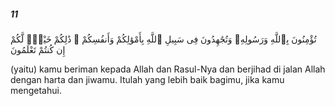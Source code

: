 ##### 11

<span class="ayah">تُؤْمِنُونَ بِٱللَّهِ وَرَسُولِهِۦ وَتُجَٰهِدُونَ فِى سَبِيلِ ٱللَّهِ بِأَمْوَٰلِكُمْ وَأَنفُسِكُمْ ۚ ذَٰلِكُمْ خَيْرٌۭ لَّكُمْ إِن كُنتُمْ تَعْلَمُونَ</span>

<span class="ayah_translation">(yaitu) kamu beriman kepada Allah dan Rasul-Nya dan berjihad di jalan Allah dengan harta dan jiwamu. Itulah yang lebih baik bagimu, jika kamu mengetahui.</span>
